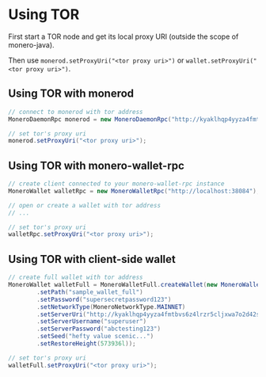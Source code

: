 # Using TOR

First start a TOR node and get its local proxy URI (outside the scope of monero-java).

Then use `monerod.setProxyUri("<tor proxy uri>")` or `wallet.setProxyUri("<tor proxy uri>")`.

## Using TOR with monerod

```java
// connect to monerod with tor address
MoneroDaemonRpc monerod = new MoneroDaemonRpc("http://kyaklhqp4yyza4fmtbvs6z4lrzr5cljxwa7o2d42sfelfhczsmbwzfad.onion:18081"); // can add username and password

// set tor's proxy uri
monerod.setProxyUri("<tor proxy uri>");
```

## Using TOR with monero-wallet-rpc

```java
// create client connected to your monero-wallet-rpc instance
MoneroWallet walletRpc = new MoneroWalletRpc("http://localhost:38084"); // can add username and password

// open or create a wallet with tor address
// ...

// set tor's proxy uri
walletRpc.setProxyUri("<tor proxy uri>");
```

## Using TOR with client-side wallet

```java
// create full wallet with tor address
MoneroWallet walletFull = MoneroWalletFull.createWallet(new MoneroWalletConfig()
        .setPath("sample_wallet_full")
        .setPassword("supersecretpassword123")
        .setNetworkType(MoneroNetworkType.MAINNET)
        .setServerUri("http://kyaklhqp4yyza4fmtbvs6z4lrzr5cljxwa7o2d42sfelfhczsmbwzfad.onion:18081")
        .setServerUsername("superuser")
        .setServerPassword("abctesting123")
        .setSeed("hefty value scenic...")
        .setRestoreHeight(573936l));

// set tor's proxy uri
walletFull.setProxyUri("<tor proxy uri>");
```